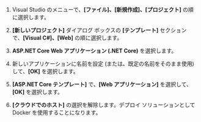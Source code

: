 1. Visual Studio のメニューで、**[ファイル]、[新規作成]、[プロジェクト]** の順に選択します。

1. **[新しいプロジェクト]** ダイアログ ボックスの **[テンプレート]** セクションで、**[Visual C#]、[Web]** の順に選択します。

1. **ASP.NET Core Web アプリケーション (.NET Core)** を選択します。

1. 新しいアプリケーションに名前を設定 (または、既定の名前をそのまま使用) して、**[OK]** を選択します。

1. **[ASP.NET Core テンプレート]** で、**[Web アプリケーション]** を選択して、**[OK]** を選択します。

1. **[クラウドでのホスト]** の選択を解除します。デプロイ ソリューションとして Docker を使用することになります。

<!---HONumber=AcomDC_0622_2016-->